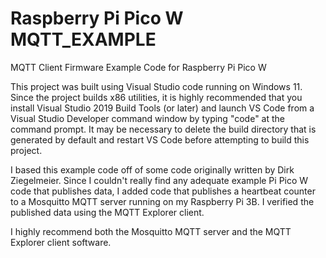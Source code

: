 # Raspberry Pi Pico W MQTT_EXAMPLE
MQTT Client Firmware Example Code for Raspberry Pi Pico W

This project was built using Visual Studio code running on Windows 11.  Since the project builds x86 utilities, it is highly recommended that you install Visual Studio 2019 Build Tools (or later) and launch VS Code from a Visual Studio Developer command window by typing "code" at the command prompt.  It may be necessary to delete the build directory that is generated by default and restart VS Code before attempting to build this project. 

I based this example code off of some code originally written by Dirk Ziegelmeier.  Since I couldn't really find any adequate example Pi Pico W code that publishes data, I added code that publishes a heartbeat counter to a Mosquitto MQTT server running on my Raspberry Pi 3B.  I verified the published data using the MQTT Explorer client.

I highly recommend both the Mosquitto MQTT server and the MQTT Explorer client software.
